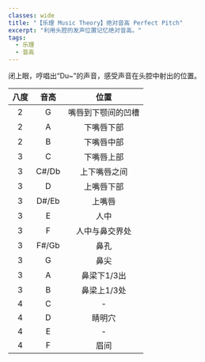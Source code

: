 ```yaml
---
classes: wide
title: "【乐理 Music Theory】绝对音高 Perfect Pitch"
excerpt: "利用头腔的发声位置记忆绝对音高。"
tags: 
  - 乐理
  - 音高
---
```


闭上眼，哼唱出“Du~”的声音，感受声音在头腔中射出的位置。

| 八度 | 音高 | 位置 |
|:-:|:-:|:-:|
| 2 | G | 嘴唇到下颚间的凹槽 |
| 2 | A | 下嘴唇下部 |
| 2 | B | 下嘴唇中部 |
| 3 | C | 下嘴唇上部 |
| 3 | C#/Db | 上下嘴唇之间 |
| 3 | D | 上嘴唇下部 |
| 3 | D#/Eb | 上嘴唇 |
| 3 | E | 人中 |
| 3 | F | 人中与鼻交界处 |
| 3 | F#/Gb | 鼻孔 |
| 3 | G | 鼻尖 |
| 3 | A | 鼻梁下1/3出 |
| 3 | B | 鼻梁上1/3处 |
| 4 | C | - |
| 4 | D | 睛明穴 |
| 4 | E | - |
| 4 | F | 眉间 |


